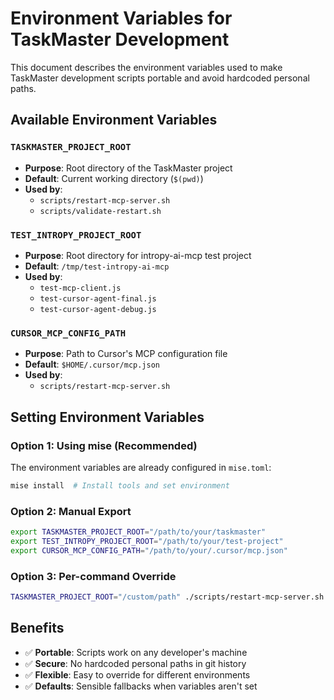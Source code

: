 # Environment Variables for TaskMaster Development

This document describes the environment variables used to make TaskMaster development scripts portable and avoid hardcoded personal paths.

## Available Environment Variables

### `TASKMASTER_PROJECT_ROOT`
- **Purpose**: Root directory of the TaskMaster project
- **Default**: Current working directory (`$(pwd)`)
- **Used by**: 
  - `scripts/restart-mcp-server.sh`
  - `scripts/validate-restart.sh`

### `TEST_INTROPY_PROJECT_ROOT`
- **Purpose**: Root directory for intropy-ai-mcp test project  
- **Default**: `/tmp/test-intropy-ai-mcp`
- **Used by**:
  - `test-mcp-client.js`
  - `test-cursor-agent-final.js`
  - `test-cursor-agent-debug.js`

### `CURSOR_MCP_CONFIG_PATH`
- **Purpose**: Path to Cursor's MCP configuration file
- **Default**: `$HOME/.cursor/mcp.json`
- **Used by**:
  - `scripts/restart-mcp-server.sh`

## Setting Environment Variables

### Option 1: Using mise (Recommended)
The environment variables are already configured in `mise.toml`:
```bash
mise install  # Install tools and set environment
```

### Option 2: Manual Export
```bash
export TASKMASTER_PROJECT_ROOT="/path/to/your/taskmaster"
export TEST_INTROPY_PROJECT_ROOT="/path/to/your/test-project"
export CURSOR_MCP_CONFIG_PATH="/path/to/your/.cursor/mcp.json"
```

### Option 3: Per-command Override
```bash
TASKMASTER_PROJECT_ROOT="/custom/path" ./scripts/restart-mcp-server.sh
```

## Benefits

- ✅ **Portable**: Scripts work on any developer's machine
- ✅ **Secure**: No hardcoded personal paths in git history
- ✅ **Flexible**: Easy to override for different environments
- ✅ **Defaults**: Sensible fallbacks when variables aren't set
